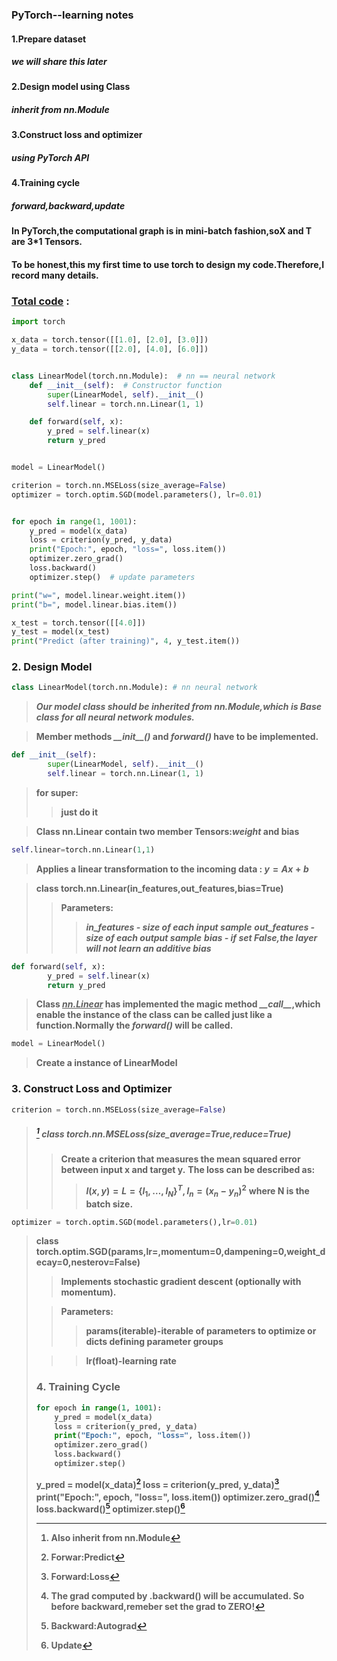### PyTorch--learning notes

#### 1.Prepare dataset
##### we will share this later
#### 2.Design model using Class
##### inherit from nn.Module
#### 3.Construct loss and optimizer
##### using PyTorch API
#### 4.Training cycle
##### forward,backward,update


__In PyTorch,the computational graph is in mini-batch fashion,soX and T are 3*1 Tensors.__

#### To be honest,this my first time to use torch to design my code.Therefore,I record many details.
### [Total code](PyTorch%20Fashion.py) : 
``` python
import torch

x_data = torch.tensor([[1.0], [2.0], [3.0]])
y_data = torch.tensor([[2.0], [4.0], [6.0]])


class LinearModel(torch.nn.Module):  # nn == neural network
    def __init__(self):  # Constructor function
        super(LinearModel, self).__init__()
        self.linear = torch.nn.Linear(1, 1)

    def forward(self, x):
        y_pred = self.linear(x)
        return y_pred


model = LinearModel()

criterion = torch.nn.MSELoss(size_average=False)
optimizer = torch.optim.SGD(model.parameters(), lr=0.01)


for epoch in range(1, 1001):
    y_pred = model(x_data)
    loss = criterion(y_pred, y_data)
    print("Epoch:", epoch, "loss=", loss.item())
    optimizer.zero_grad()
    loss.backward()
    optimizer.step()  # update parameters

print("w=", model.linear.weight.item())
print("b=", model.linear.bias.item())

x_test = torch.tensor([[4.0]])
y_test = model(x_test)
print("Predict (after training)", 4, y_test.item())

```

### 2. Design Model
``` python
class LinearModel(torch.nn.Module): # nn neural network

```
>___Our model class should be inherited from nn.Module,which is Base class for all neural network modules.___


>__Member methods _\_\_init\_\_()_ and _forward()_ have to be implemented.__

``` python
def __init__(self):
        super(LinearModel, self).__init__() 
        self.linear = torch.nn.Linear(1, 1)

```

>__for super:__
>>__just do it__

>__Class nn.Linear contain two member Tensors:_weight_ and bias__

``` python
self.linear=torch.nn.Linear(1,1)
```
>__Applies a linear transformation to the incoming data : $y=Ax+b$__

>__class torch.nn.Linear(in_features,out_features,bias=True)__
>>__Parameters:__    
>>>___in_features - size of each input sample___
               ___out_features - size of each output sample___
               ___bias - if set False,the layer will not learn an additive bias___

``` python
def forward(self, x):
        y_pred = self.linear(x)
        return y_pred
```
>__Class ___<u>nn.Linear___</u> has implemented the magic method ___\_\_call\_\____,which enable the instance of the class can be called just like a function.Normally the ___forward()___ will be called.__

``` python
model = LinearModel()
```
>__Create a instance of LinearModel__


### 3. Construct Loss and Optimizer
``` python
criterion = torch.nn.MSELoss(size_average=False)
```
>##### [^1] class torch.nn.MSELoss(size_average=True,reduce=True)
>>__Create a criterion that measures the mean squared error between input x and target y.__
>>__The loss can be described as:__
>>>__$l(x,y)=L=\{l_1,\dots,l_N\}{^T}, l_n=(x_n-y_n){^2}$__
>>>__where N is the batch size.__



``` python
optimizer = torch.optim.SGD(model.parameters(),lr=0.01)
```
> __class torch.optim.SGD(params,lr=<object object>,momentum=0,dampening=0,weight_decay=0,nesterov=False)__
>>__Implements stochastic gradient descent (optionally with momentum).__

>__Parameters:__ 
>>__params(iterable)-iterable of parameters to optimize or dicts defining parameter groups__

>>__lr(float)-learning rate__


### 4. Training Cycle
``` python 
for epoch in range(1, 1001):
    y_pred = model(x_data)
    loss = criterion(y_pred, y_data)
    print("Epoch:", epoch, "loss=", loss.item())
    optimizer.zero_grad()
    loss.backward()
    optimizer.step()

```

y_pred = model(x_data)[^2]
loss = criterion(y_pred, y_data)[^3]
print("Epoch:", epoch, "loss=", loss.item())
optimizer.zero_grad()[^4]
loss.backward()[^5]
optimizer.step()[^6]




[^1]:Also inherit from nn.Module
[^2]:Forwar:Predict
[^3]:Forward:Loss
[^4]:The grad computed by .backward() will be accumulated.
So before backward,remeber set the grad to ZERO!
[^5]:Backward:Autograd
[^6]:Update